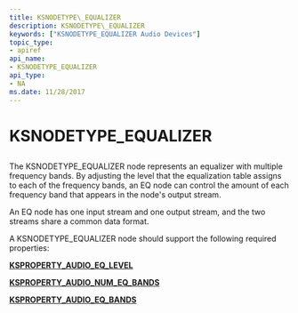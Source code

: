 ```yaml
---
title: KSNODETYPE\_EQUALIZER
description: KSNODETYPE\_EQUALIZER
keywords: ["KSNODETYPE_EQUALIZER Audio Devices"]
topic_type:
- apiref
api_name:
- KSNODETYPE_EQUALIZER
api_type:
- NA
ms.date: 11/28/2017
---
```


# KSNODETYPE\_EQUALIZER


## <span id="ddk_ksnodetype_equalizer_ks"></span><span id="DDK_KSNODETYPE_EQUALIZER_KS"></span>


The KSNODETYPE\_EQUALIZER node represents an equalizer with multiple frequency bands. By adjusting the level that the equalization table assigns to each of the frequency bands, an EQ node can control the amount of each frequency band that appears in the node's output stream.

An EQ node has one input stream and one output stream, and the two streams share a common data format.

A KSNODETYPE\_EQUALIZER node should support the following required properties:

[**KSPROPERTY\_AUDIO\_EQ\_LEVEL**](ksproperty-audio-eq-level.md)

[**KSPROPERTY\_AUDIO\_NUM\_EQ\_BANDS**](ksproperty-audio-num-eq-bands.md)

[**KSPROPERTY\_AUDIO\_EQ\_BANDS**](ksproperty-audio-eq-bands.md)

 

 





